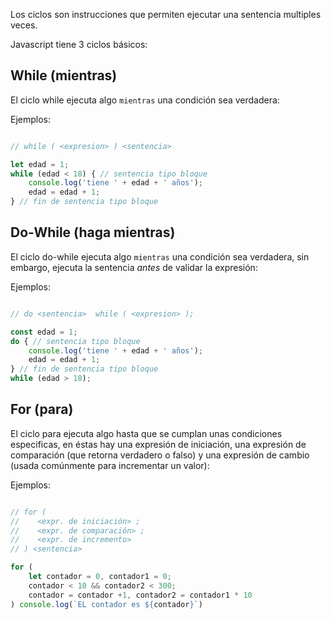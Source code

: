 Los ciclos son instrucciones que permiten ejecutar una sentencia multiples veces.

Javascript tiene 3 ciclos básicos:

## While (mientras)
El ciclo while ejecuta algo `mientras` una condición sea verdadera:

Ejemplos:

```js

// while ( <expresion> ) <sentencia> 

let edad = 1;
while (edad < 18) { // sentencia tipo bloque
	console.log('tiene ' + edad + ' años');
	edad = edad + 1;
} // fin de sentencia tipo bloque
```


## Do-While (haga mientras)
El ciclo do-while ejecuta algo `mientras` una condición sea verdadera, sin embargo, ejecuta la sentencia _antes_ de validar la expresión:

Ejemplos:

```js

// do <sentencia>  while ( <expresion> );

const edad = 1;
do { // sentencia tipo bloque
	console.log('tiene ' + edad + ' años');
	edad = edad + 1;
} // fin de sentencia tipo bloque
while (edad > 18);
```

## For (para)
El ciclo para ejecuta algo hasta que se cumplan unas condiciones especificas, en éstas hay una expresión de iniciación, una expresión de comparación (que retorna verdadero o falso) y una expresión de cambio (usada comúnmente para incrementar un valor):

Ejemplos:

```js

// for (
//    <expr. de iniciación> ;
//    <expr. de comparación> ;
//    <expr. de incremento>
// ) <sentencia>

for (
	let contador = 0, contador1 = 0;
	contador < 10 && contador2 < 300;
	contador = contador +1, contador2 = contador1 * 10
) console.log(`EL contador es ${contador}`)



